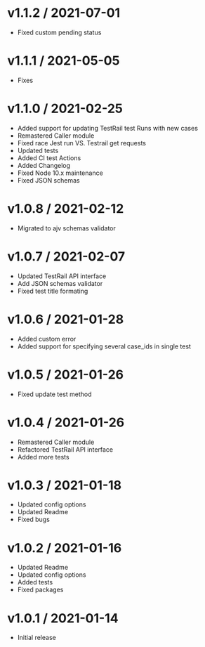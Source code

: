 v1.1.2 / 2021-07-01
==================

* Fixed custom pending status

v1.1.1 / 2021-05-05
==================

* Fixes

v1.1.0 / 2021-02-25
==================

* Added support for updating TestRail test Runs with new cases
* Remastered Caller module
* Fixed race Jest run VS. Testrail get requests  
* Updated tests
* Added CI test Actions  
* Added Changelog
* Fixed Node 10.x maintenance
* Fixed JSON schemas

v1.0.8 / 2021-02-12
==================

* Migrated to ajv schemas validator

v1.0.7 / 2021-02-07
==================

* Updated TestRail API interface
* Add JSON schemas validator
* Fixed test title formating


v1.0.6 / 2021-01-28
==================

* Added custom error
* Added support for specifying several case_ids in single test

v1.0.5 / 2021-01-26
==================

* Fixed update test method

v1.0.4 / 2021-01-26
==================

* Remastered Caller module
* Refactored TestRail API interface
* Added more tests

v1.0.3 / 2021-01-18
==================

* Updated config options
* Updated Readme
* Fixed bugs

v1.0.2 / 2021-01-16
==================

* Updated Readme
* Updated config options
* Added tests
* Fixed packages

v1.0.1 / 2021-01-14
==================

* Initial release